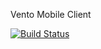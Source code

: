 Vento Mobile Client

[![Build Status](https://api.travis-ci.org/Vento/mobile-client.svg?branch=master)](https://travis-ci.org/Vento/mobile-client)



